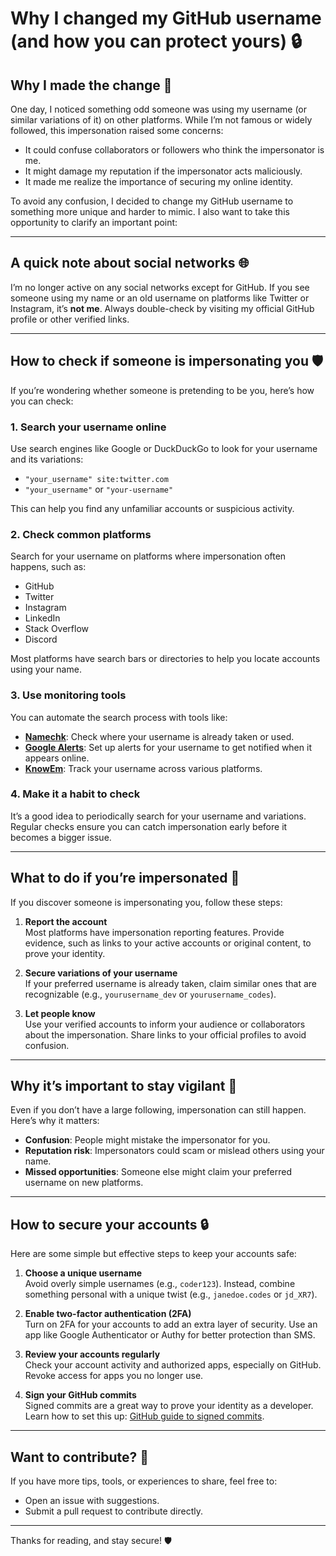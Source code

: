 # Why I changed my GitHub username (and how you can protect yours) 🔒

## Why I made the change 🤔

One day, I noticed something odd someone was using my username (or similar variations of it) on other platforms. While I’m not famous or widely followed, this impersonation raised some concerns:
- It could confuse collaborators or followers who think the impersonator is me.
- It might damage my reputation if the impersonator acts maliciously.
- It made me realize the importance of securing my online identity.

To avoid any confusion, I decided to change my GitHub username to something more unique and harder to mimic. I also want to take this opportunity to clarify an important point:

---

## A quick note about social networks 🌐

I’m no longer active on any social networks except for GitHub. If you see someone using my name or an old username on platforms like Twitter or Instagram, it’s **not me**. Always double-check by visiting my official GitHub profile or other verified links.

---

## How to check if someone is impersonating you 🛡️

If you’re wondering whether someone is pretending to be you, here’s how you can check:

### 1. Search your username online
Use search engines like Google or DuckDuckGo to look for your username and its variations:
- `"your_username" site:twitter.com`
- `"your_username"` or `"your-username"`

This can help you find any unfamiliar accounts or suspicious activity.

### 2. Check common platforms
Search for your username on platforms where impersonation often happens, such as:
- GitHub
- Twitter
- Instagram
- LinkedIn
- Stack Overflow
- Discord

Most platforms have search bars or directories to help you locate accounts using your name.

### 3. Use monitoring tools
You can automate the search process with tools like:
- **[Namechk](https://namechk.com/)**: Check where your username is already taken or used.
- **[Google Alerts](https://www.google.com/alerts)**: Set up alerts for your username to get notified when it appears online.
- **[KnowEm](https://knowem.com/)**: Track your username across various platforms.

### 4. Make it a habit to check
It’s a good idea to periodically search for your username and variations. Regular checks ensure you can catch impersonation early before it becomes a bigger issue.

---

## What to do if you’re impersonated 🚨

If you discover someone is impersonating you, follow these steps:

1. **Report the account**  
   Most platforms have impersonation reporting features. Provide evidence, such as links to your active accounts or original content, to prove your identity.

2. **Secure variations of your username**  
   If your preferred username is already taken, claim similar ones that are recognizable (e.g., `yourusername_dev` or `yourusername_codes`).

3. **Let people know**  
   Use your verified accounts to inform your audience or collaborators about the impersonation. Share links to your official profiles to avoid confusion.

---

## Why it’s important to stay vigilant 👀

Even if you don’t have a large following, impersonation can still happen. Here’s why it matters:
- **Confusion**: People might mistake the impersonator for you.
- **Reputation risk**: Impersonators could scam or mislead others using your name.
- **Missed opportunities**: Someone else might claim your preferred username on new platforms.

---

## How to secure your accounts 🔒

Here are some simple but effective steps to keep your accounts safe:

1. **Choose a unique username**  
   Avoid overly simple usernames (e.g., `coder123`). Instead, combine something personal with a unique twist (e.g., `janedoe.codes` or `jd_XR7`).

2. **Enable two-factor authentication (2FA)**  
   Turn on 2FA for your accounts to add an extra layer of security. Use an app like Google Authenticator or Authy for better protection than SMS.

3. **Review your accounts regularly**  
   Check your account activity and authorized apps, especially on GitHub. Revoke access for apps you no longer use.

4. **Sign your GitHub commits**  
   Signed commits are a great way to prove your identity as a developer. Learn how to set this up: [GitHub guide to signed commits](https://docs.github.com/en/authentication/managing-commit-signature-verification/signing-commits).

---

## Want to contribute? 🌟

If you have more tips, tools, or experiences to share, feel free to:
- Open an issue with suggestions.
- Submit a pull request to contribute directly.

---

Thanks for reading, and stay secure! 🛡️

